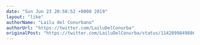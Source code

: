 ```yaml
---
date: "Sun Jun 23 20:58:52 +0000 2019"
layout: "like"
authorName: "Lailu del Conurbano"
authorUrl: "https://twitter.com/LailuDelConurba"
originalPost: "https://twitter.com/LailuDelConurba/status/1142899849886601216"
---
```

